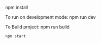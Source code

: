 npm install

To run on development mode:
    npm run dev

To Build project:
    npm run build

    npm start
